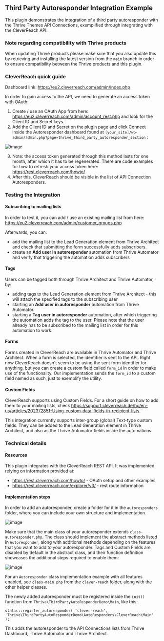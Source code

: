 ## Third Party Autoresponder Integration Example

This plugin demonstrates the integration of a third party autoresponder with the Thrive Themes API Connections, exemplified through integrating with the CleverReach API.

### Note regarding compatibility with Thrive products
When updating Thrive products please make sure that you also update this by retrieving and installing the latest version from the `main` branch in order to ensure compatibility between the Thrive products and this plugin.

### CleverReach quick guide

Dashboard link: https://eu2.cleverreach.com/admin/index.php

In order to gain access to the API, we need to generate an access token with OAuth:
1. Create / use an OAuth App from here: https://eu2.cleverreach.com/admin/account_rest.php and look for the Client ID and Secret keys.
2. Add the Client ID and Secret on the plugin page and click Connect inside the Autoresponder dashboard found at `[your_site]/wp-admin/admin.php?page=thrive_third_party_autoresponder_section` :

![image](https://user-images.githubusercontent.com/26145465/159869031-d20b956f-fbbb-4956-8119-9eed8f1244bf.png)

3. Note: the access token generated through this method lasts for one month, after which it has to be regenerated. There are code examples for how to refresh your access token here: https://rest.cleverreach.com/howto/ 
4. After this, CleverReach should be visible in the list of API Connection Autoresponders.

### Testing the Integration
#### Subscribing to mailing lists
In order to test it, you can add / use an existing mailing list from here: https://eu2.cleverreach.com/admin/customer_groups.php

Afterwards, you can:
- add the mailing list to the Lead Generation element from Thrive Architect and check that submitting the form successfully adds subscribers.
- create an **Add user in autoresponder** automation from Thrive Automator and verify that triggering the automation adds subscribers
#### Tags
Users can be tagged both through Thrive Architect and Thrive Automator, by:
- adding tags to the Lead Generation element from Thrive Architect - this will attach the specified tags to the subscribing user
- starting an **Add user in autoresponder** automation from Thrive Automator.
- starting a **Tag user in autoresponder** automation, after which triggering the automation adds the tag to the user. Please note that the user already has to be subscribed to the mailing list in order for this automation to work.

#### Forms
Forms created in CleverReach are available in Thrive Automator and Thrive Architect. When a form is selected, the identifier is sent to the API. Right now CleverReach doesn't seem to be using the sent form identifier for anything, but you can create a custom field called `form_id` in order to make use of the functionality. Our implementation sends the `form_id` to a custom field named as such, just to exemplify the utility.

#### Custom Fields
CleverReach supports using Custom Fields. For a short guide on how to add them to your mailing lists, check https://support.cleverreach.de/hc/en-us/articles/202372851-Using-custom-data-fields-in-recipient-lists.

This integration currently supports inter-group (global) Text-type custom fields.
They can be added to the Lead Generation element in Thrive Architect, and also as the Thrive Automator fields inside the automations.

### Technical details
#### Resources
This plugin integrates with the CleverReach REST API. It was implemented relying on information provided at:
- https://rest.cleverreach.com/howto/ - OAuth setup and other examples
- https://rest.cleverreach.com/explorer/v3/ - rest route information

#### Implementation steps
In order to add an autoresponder, create a folder for it in the `autoresponders` folder, where you can include your own structure and implementation.

![image](https://user-images.githubusercontent.com/26145465/159694514-3bc1b523-a6db-414d-a4e8-b8b314b6e13a.png)

Make sure that the main class of your autoresponder extends `class-autoresponder.php`. 
The class should implement the abstract methods listed in `Autoresponder`, along with additional methods depending on the features that you want to add to your autoresponder. Tags and Custom Fields are disabled by default in the abstract class, and their function definition showcases the additional steps required to enable them:

![image](https://user-images.githubusercontent.com/26145465/159706041-950fe2b0-7813-4152-af94-8685c97f5494.png)

For an `Autoresponder` class implementation example with all features enabled, see `class-main.php` from the `clever-reach` folder, along with the other helper classes.

The newly added autoresponder must be registered inside the `init()` function from `Thrive\ThirdPartyAutoResponderDemo\Main`, like this:

`static::register_autoresponder( 'clever-reach', 'Thrive\ThirdPartyAutoResponderDemo\AutoResponders\CleverReach\Main' );`

This adds the autoresponder to the API Connections lists from Thrive Dashboard, Thrive Automator and Thrive Architect.
